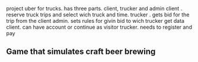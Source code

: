project uber for trucks. 
has three parts. client, trucker and admin
client . reserve truck trips and select wich truck and time. 
trucker . gets bid for the trip from the client
admin. sets rules for givin bid to wich trucker get data
client. can have account or continue as visitor
trucker. needs to register and pay
## Game that simulates craft beer brewing

